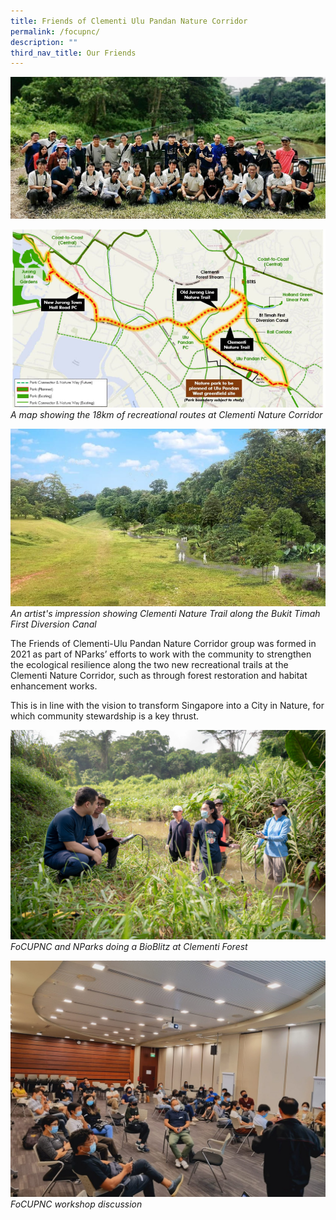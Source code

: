```yaml
---
title: Friends of Clementi Ulu Pandan Nature Corridor
permalink: /focupnc/
description: ""
third_nav_title: Our Friends
---
```

![](/images/focupnc_clementi%20forest%20bioblitz%201_nparks_cropped.JPG)

![Alt text for image on Isomer site](/images/recreational-green-network--credit-nparks--data.jpg)
*A map showing the 18km of recreational routes at Clementi Nature Corridor*

![Alt text for image on Isomer site](/images/clementi-nature-trail-along-bukit-timah-first-diversion-canal--credit-nparks-.jpg)
*An artist's impression showing Clementi Nature Trail along the Bukit Timah First Diversion Canal*

The Friends of Clementi-Ulu Pandan Nature Corridor group was formed in 2021 as part of NParks’ efforts to work with the community to strengthen the ecological resilience along the two new recreational trails at the Clementi Nature Corridor, such as through forest restoration and habitat enhancement works.

This is in line with the vision to transform Singapore into a City in Nature, for which community stewardship is a key thrust.

![](/images/focupnc_clementi%20forest%20bioblitz%202_nparks.jpg)
*FoCUPNC and NParks doing a BioBlitz at Clementi Forest*

![](/images/focupnc_workshop%20discussion%201_nparks.jpg)
*FoCUPNC workshop discussion*
